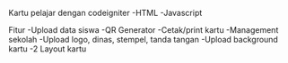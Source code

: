 Kartu pelajar dengan codeigniter
-HTML
-Javascript

Fitur
-Upload data siswa
-QR Generator
-Cetak/print kartu
-Management sekolah
-Upload logo, dinas, stempel, tanda tangan
-Upload background kartu
-2 Layout kartu
